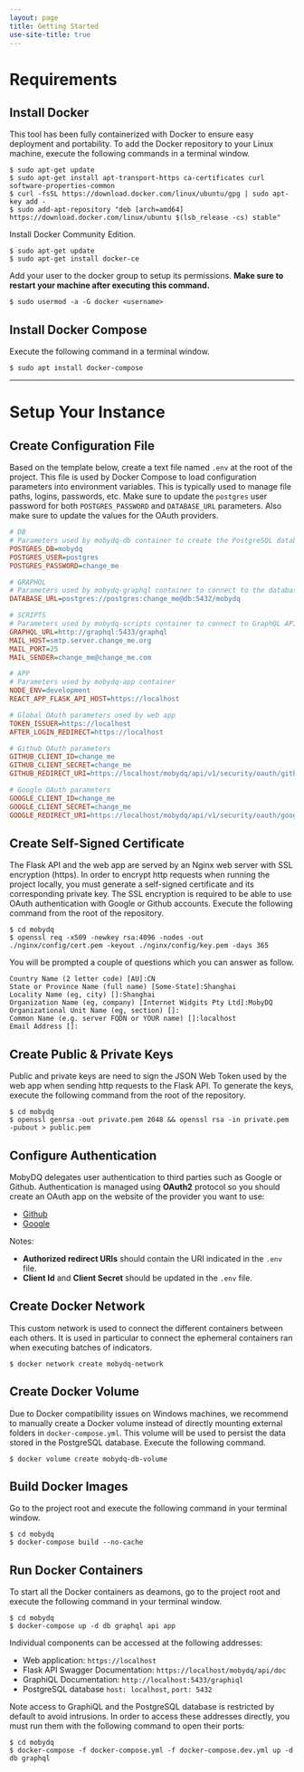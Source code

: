 ```yaml
---
layout: page
title: Getting Started
use-site-title: true
---
```


# Requirements

## Install Docker
This tool has been fully containerized with Docker to ensure easy deployment and portability. To add the Docker repository to your Linux machine, execute the following commands in a terminal window.
```shell
$ sudo apt-get update
$ sudo apt-get install apt-transport-https ca-certificates curl software-properties-common
$ curl -fsSL https://download.docker.com/linux/ubuntu/gpg | sudo apt-key add -
$ sudo add-apt-repository "deb [arch=amd64] https://download.docker.com/linux/ubuntu $(lsb_release -cs) stable"
```

Install Docker Community Edition.
```shell
$ sudo apt-get update
$ sudo apt-get install docker-ce
```

Add your user to the docker group to setup its permissions. **Make sure to restart your machine after executing this command.**
```shell
$ sudo usermod -a -G docker <username>
```

## Install Docker Compose
Execute the following command in a terminal window.
```shell
$ sudo apt install docker-compose
```


---


# Setup Your Instance

## Create Configuration File
Based on the template below, create a text file named `.env` at the root of the project. This file is used by Docker Compose to load configuration parameters into environment variables. This is typically used to manage file paths, logins, passwords, etc. Make sure to update the `postgres` user password for both `POSTGRES_PASSWORD` and `DATABASE_URL` parameters. Also make sure to update the values for the OAuth providers.

```ini
# DB
# Parameters used by mobydq-db container to create the PostgreSQL database
POSTGRES_DB=mobydq
POSTGRES_USER=postgres
POSTGRES_PASSWORD=change_me

# GRAPHQL
# Parameters used by mobydq-graphql container to connect to the database
DATABASE_URL=postgres://postgres:change_me@db:5432/mobydq

# SCRIPTS
# Parameters used by mobydq-scripts container to connect to GraphQL API and send e-mails
GRAPHQL_URL=http://graphql:5433/graphql
MAIL_HOST=smtp.server.change_me.org
MAIL_PORT=25
MAIL_SENDER=change_me@change_me.com

# APP
# Parameters used by mobydq-app container
NODE_ENV=development
REACT_APP_FLASK_API_HOST=https://localhost

# Global OAuth parameters used by web app
TOKEN_ISSUER=https://localhost
AFTER_LOGIN_REDIRECT=https://localhost

# Github OAuth parameters
GITHUB_CLIENT_ID=change_me
GITHUB_CLIENT_SECRET=change_me
GITHUB_REDIRECT_URI=https://localhost/mobydq/api/v1/security/oauth/github/callback

# Google OAuth parameters
GOOGLE_CLIENT_ID=change_me
GOOGLE_CLIENT_SECRET=change_me
GOOGLE_REDIRECT_URI=https://localhost/mobydq/api/v1/security/oauth/google/callback
```

## Create Self-Signed Certificate
The Flask API and the web app are served by an Nginx web server with SSL encryption (https). In order to encrypt http requests when running the project locally, you must generate a self-signed certificate and its corresponding private key. The SSL encryption is required to be able to use OAuth authentication with Google or Github accounts. Execute the following command from the root of the repository.
```shell
$ cd mobydq
$ openssl req -x509 -newkey rsa:4096 -nodes -out ./nginx/config/cert.pem -keyout ./nginx/config/key.pem -days 365
```
You will be prompted a couple of questions which you can answer as follow.
```
Country Name (2 letter code) [AU]:CN
State or Province Name (full name) [Some-State]:Shanghai
Locality Name (eg, city) []:Shanghai
Organization Name (eg, company) [Internet Widgits Pty Ltd]:MobyDQ
Organizational Unit Name (eg, section) []:
Common Name (e.g. server FQDN or YOUR name) []:localhost
Email Address []:
```

## Create Public & Private Keys
Public and private keys are need to sign the JSON Web Token used by the web app when sending http requests to the Flask API. To generate the keys, execute the following command from the root of the repository.
```shell
$ cd mobydq
$ openssl genrsa -out private.pem 2048 && openssl rsa -in private.pem -pubout > public.pem
```

## Configure Authentication
MobyDQ delegates user authentication to third parties such as Google or Github. Authentication is managed using **OAuth2** protocol so you should create an OAuth app on the website of the provider you want to use:
* [Github](https://developer.github.com/apps/building-oauth-apps/creating-an-oauth-app)
* [Google](https://console.cloud.google.com/apis/credentials)

Notes:
* **Authorized redirect URIs** should contain the URI indicated in the `.env` file.
* **Client Id** and **Client Secret** should be updated in the `.env` file.

## Create Docker Network
This custom network is used to connect the different containers between each others. It is used in particular to connect the ephemeral containers ran when executing batches of indicators.
```shell
$ docker network create mobydq-network
```

## Create Docker Volume
Due to Docker compatibility issues on Windows machines, we recommend to manually create a Docker volume instead of directly mounting external folders in `docker-compose.yml`. This volume will be used to persist the data stored in the PostgreSQL database. Execute the following command.
```shell
$ docker volume create mobydq-db-volume
```

## Build Docker Images
Go to the project root and execute the following command in your terminal window.
```shell
$ cd mobydq
$ docker-compose build --no-cache
```

## Run Docker Containers
To start all the Docker containers as deamons, go to the project root and execute the following command in your terminal window.
```shell
$ cd mobydq
$ docker-compose up -d db graphql api app
```

Individual components can be accessed at the following addresses:
* Web application: `https://localhost`
* Flask API Swagger Documentation: `https://localhost/mobydq/api/doc`
* GraphiQL Documentation: `http://localhost:5433/graphiql`
* PostgreSQL database `host: localhost`, `port: 5432`

Note access to GraphiQL and the PostgreSQL database is restricted by default to avoid intrusions. In order to access these addresses directly, you must run them with the following command to open their ports:
```shell
$ cd mobydq
$ docker-compose -f docker-compose.yml -f docker-compose.dev.yml up -d db graphql
```

